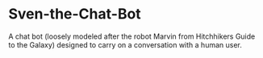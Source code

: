# Sven-the-Chat-Bot
A chat bot (loosely modeled after the robot Marvin from Hitchhikers Guide to the Galaxy) designed to carry on a conversation with a human user.  
